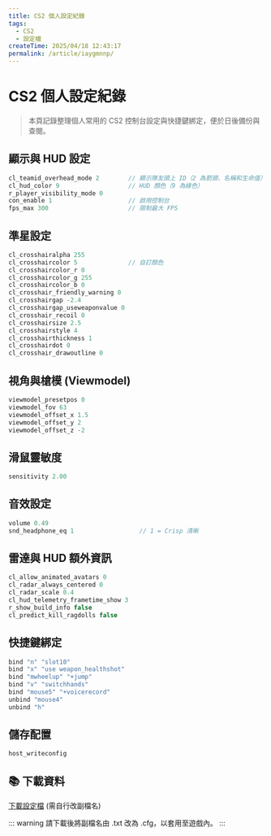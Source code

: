 ```yaml
---
title: CS2 個人設定紀錄
tags:
  - CS2
  - 設定檔
createTime: 2025/04/18 12:43:17
permalink: /article/iaygmnnp/
---
```


# CS2 個人設定紀錄

> 本頁記錄整理個人常用的 CS2 控制台設定與快捷鍵綁定，便於日後備份與查閱。

## 顯示與 HUD 設定

```cs
cl_teamid_overhead_mode 2        // 顯示隊友頭上 ID（2 為箭頭、名稱和生命值）
cl_hud_color 9                   // HUD 顏色（9 為綠色）
r_player_visibility_mode 0
con_enable 1                     // 啟用控制台
fps_max 300                      // 限制最大 FPS
```

## 準星設定

```cs
cl_crosshairalpha 255
cl_crosshaircolor 5              // 自訂顏色
cl_crosshaircolor_r 0
cl_crosshaircolor_g 255
cl_crosshaircolor_b 0
cl_crosshair_friendly_warning 0
cl_crosshairgap -2.4
cl_crosshairgap_useweaponvalue 0
cl_crosshair_recoil 0
cl_crosshairsize 2.5
cl_crosshairstyle 4
cl_crosshairthickness 1
cl_crosshairdot 0
cl_crosshair_drawoutline 0
```

## 視角與槍模 (Viewmodel)

```cs
viewmodel_presetpos 0
viewmodel_fov 63
viewmodel_offset_x 1.5
viewmodel_offset_y 2
viewmodel_offset_z -2
```

## 滑鼠靈敏度

```cs
sensitivity 2.00
```

## 音效設定

```cs
volume 0.49
snd_headphone_eq 1                  // 1 = Crisp 清晰
```

## 雷達與 HUD 額外資訊

```cs
cl_allow_animated_avatars 0
cl_radar_always_centered 0
cl_radar_scale 0.4
cl_hud_telemetry_frametime_show 3
r_show_build_info false
cl_predict_kill_ragdolls false
```

## 快捷鍵綁定

```cs
bind "n" "slot10"
bind "x" "use weapon_healthshot"
bind "mwheelup" "+jump"
bind "v" "switchhands"
bind "mouse5" "+voicerecord"
unbind "mouse4"
unbind "h"
```

## 儲存配置

```cs
host_writeconfig
```

## 📚 下載資料

[下載設定檔](/downloads/autoexec.txt) (需自行改副檔名)

::: warning
請下載後將副檔名由 .txt 改為 .cfg，以套用至遊戲內。
:::